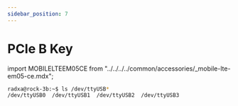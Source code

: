 ```yaml
---
sidebar_position: 7
---
```


# PCIe B Key

import MOBILELTEEM05CE from "../../../../common/accessories/\_mobile-lte-em05-ce.mdx";

<MOBILELTEEM05CE product="ROCK 3B" model="rock-3b" sim_installation="/img/rock3/3b/rock3b-sim-card.webp" b_key_installation="/img/rock3/3b/rock3b-4g-Insertion-method.webp" diallingI="/img/rock3/3b/rock3b-pppd-process1.webp" diallingII="/img/rock3/3b/rock3b-pppd-process2.webp"  ping_successfully="/img/rock3/3b/rock3b-ping-success.webp" >

```bash
radxa@rock-3b:~$ ls /dev/ttyUSB*
/dev/ttyUSB0  /dev/ttyUSB1  /dev/ttyUSB2  /dev/ttyUSB3
```

</MOBILELTEEM05CE>
